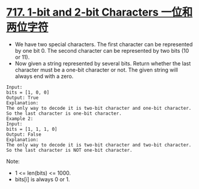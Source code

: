 # [717. 1-bit and 2-bit Characters 一位和两位字符](https://leetcode.com/problems/1-bit-and-2-bit-characters/)
* We have two special characters. The first character can be represented by one bit 0. The second character can be represented by two bits (10 or 11).
* Now given a string represented by several bits. Return whether the last character must be a one-bit character or not. The given string will always end with a zero.
```text
Input: 
bits = [1, 0, 0]
Output: True
Explanation: 
The only way to decode it is two-bit character and one-bit character. So the last character is one-bit character.
Example 2:
Input: 
bits = [1, 1, 1, 0]
Output: False
Explanation: 
The only way to decode it is two-bit character and two-bit character. So the last character is NOT one-bit character.
```
Note:
* 1 <= len(bits) <= 1000.
* bits[i] is always 0 or 1.